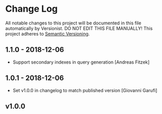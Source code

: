 # Change Log

All notable changes to this project will be documented in this file
automatically by Versionist. DO NOT EDIT THIS FILE MANUALLY!
This project adheres to [Semantic Versioning](http://semver.org/).

## 1.1.0 - 2018-12-06

* Support secondary indexes in query generation [Andreas Fitzek]

## 1.0.1 - 2018-12-06

* Set v1.0.0 in changelog to match published version [Giovanni Garufi]

## v1.0.0
